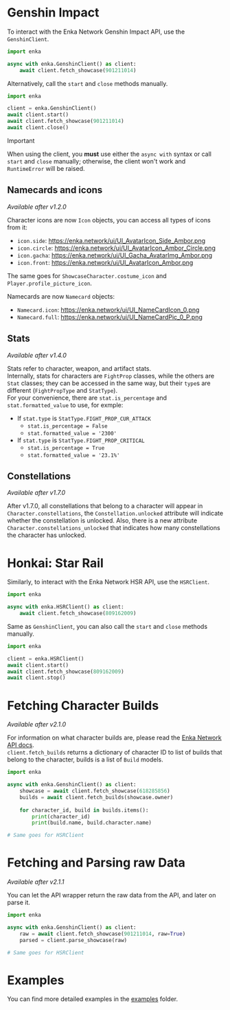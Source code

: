 # Genshin Impact
To interact with the Enka Network Genshin Impact API, use the `GenshinClient`.  
```py
import enka

async with enka.GenshinClient() as client:
    await client.fetch_showcase(901211014)
```
Alternatively, call the `start` and `close` methods manually.
```py
import enka

client = enka.GenshinClient()
await client.start()
await client.fetch_showcase(901211014)
await client.close()
```
> [!IMPORTANT]  
> When using the client, you **must** use either the `async with` syntax or call `start` and `close` manually; otherwise, the client won't work and `RuntimeError` will be raised.

## Namecards and icons
*Available after v1.2.0*  
  
Character icons are now `Icon` objects, you can access all types of icons from it:
- `icon.side`: https://enka.network/ui/UI_AvatarIcon_Side_Ambor.png
- `icon.circle`: https://enka.network/ui/UI_AvatarIcon_Ambor_Circle.png
- `icon.gacha`:  https://enka.network/ui/UI_Gacha_AvatarImg_Ambor.png
- `icon.front`: https://enka.network/ui/UI_AvatarIcon_Ambor.png

The same goes for `ShowcaseCharacter.costume_icon` and `Player.profile_picture_icon`.

Namecards are now `Namecard` objects:
- `Namecard.icon`: https://enka.network/ui/UI_NameCardIcon_0.png
- `Namecard.full`: https://enka.network/ui/UI_NameCardPic_0_P.png

## Stats
*Available after v1.4.0*  
  
Stats refer to character, weapon, and artifact stats.  
Internally, stats for characters are `FightProp` classes, while the others are `Stat` classes; they can be accessed in the same way, but their `type`s are different (`FightPropType` and `StatType`).  
For your convenience, there are `stat.is_percentage` and `stat.formatted_value` to use, for exmple:  
- If `stat.type` is `StatType.FIGHT_PROP_CUR_ATTACK`
  - `stat.is_percentage = False`
  - `stat.formatted_value = '2300'`
- If `stat.type` is `StatType.FIGHT_PROP_CRITICAL`
  - `stat.is_percentage = True`
  - `stat.formatted_value = '23.1%'`

## Constellations
*Available after v1.7.0*  
  
After v1.7.0, all constellations that belong to a character will appear in `Character.constellations`, the `Constellation.unlocked` attribute will indicate whether the constellation is unlocked. Also, there is a new attribute `Character.constellations_unlocked` that indicates how many constellations the character has unlocked.

# Honkai: Star Rail
Similarly, to interact with the Enka Network HSR API, use the `HSRClient`.
```py
import enka

async with enka.HSRClient() as client:
    await client.fetch_showcase(809162009)
```
Same as `GenshinClient`, you can also call the `start` and `close` methods manually.
```py
import enka

client = enka.HSRClient()
await client.start()
await client.fetch_showcase(809162009)
await client.stop()
```

# Fetching Character Builds
*Available after v2.1.0*  
  
For information on what character builds are, please read the [Enka Network API docs](https://api.enka.network/#/api?id=profile-endpoints).  
`client.fetch_builds` returns a dictionary of character ID to list of builds that belong to the character, builds is a list of `Build` models.
```py
import enka

async with enka.GenshinClient() as client:
    showcase = await client.fetch_showcase(618285856)
    builds = await client.fetch_builds(showcase.owner)
    
    for character_id, build in builds.items():
        print(character_id)
        print(build.name, build.character.name)

# Same goes for HSRClient
```

# Fetching and Parsing raw Data
*Available after v2.1.1*  
  
You can let the API wrapper return the raw data from the API, and later on parse it.
```py
import enka

async with enka.GenshinClient() as client:
    raw = await client.fetch_showcase(901211014, raw=True)
    parsed = client.parse_showcase(raw)

# Same goes for HSRClient
```

# Examples
You can find more detailed examples in the [examples](https://github.com/seriaati/enka-py/tree/main/examples) folder.